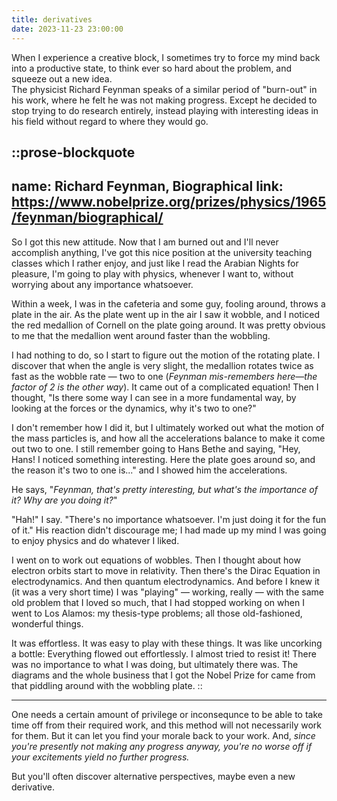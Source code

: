 ```yaml
---
title: derivatives
date: 2023-11-23 23:00:00
---
```


When I experience a creative block, I sometimes try to force my mind back
into a productive state, to think ever so hard about the problem,
and squeeze out a new idea.  
The physicist Richard Feynman speaks of a similar period of "burn-out"
in his work, where he felt he was not making progress.
Except he decided to stop trying to do research entirely,
instead playing with interesting ideas in his field
without regard to where they would go.

<!-- more -->

::prose-blockquote
---
name: Richard Feynman, Biographical
link: https://www.nobelprize.org/prizes/physics/1965/feynman/biographical/
---

So I got this new attitude.
Now that I am burned out and I'll never accomplish anything,
I've got this nice position at the university teaching classes which I rather enjoy,
and just like I read the Arabian Nights for pleasure,
I'm going to play with physics, whenever I want to,
without worrying about any importance whatsoever.

Within a week, I was in the cafeteria and some guy,
fooling around, throws a plate in the air.
As the plate went up in the air I saw it wobble,
and I noticed the red medallion of Cornell on the plate going around.
It was pretty obvious to me that the medallion went around faster than the wobbling.

I had nothing to do, so I start to figure out the motion of the rotating plate.
I discover that when the angle is very slight,
the medallion rotates twice as fast as the wobble rate &mdash; two to one
(_Feynman mis-remembers here&mdash;the factor of 2 is the other way_).
It came out of a complicated equation!
Then I thought, "Is there some way I can see in a more fundamental way,
by looking at the forces or the dynamics, why it's two to one?"

I don't remember how I did it,
but I ultimately worked out what the motion of the mass particles is,
and how all the accelerations balance to make it come out two to one.
I still remember going to Hans Bethe and saying,
"Hey, Hans! I noticed something interesting.
Here the plate goes around so, and the reason it's two to one is..."
and I showed him the accelerations.

He says, "_Feynman, that's pretty interesting, but what's the importance of it? Why are you doing it?_"

"Hah!" I say.
"There's no importance whatsoever.
I'm just doing it for the fun of it."
His reaction didn't discourage me;
I had made up my mind I was going to enjoy physics and do whatever I liked.

I went on to work out equations of wobbles.
Then I thought about how electron orbits start to move in relativity.
Then there's the Dirac Equation in electrodynamics. And then quantum electrodynamics.
And before I knew it (it was a very short time) I was "playing" &mdash;
working, really &mdash;
with the same old problem that I loved so much,
that I had stopped working on when I went to Los Alamos:
my thesis-type problems; all those old-fashioned, wonderful things.

It was effortless.
It was easy to play with these things.
It was like uncorking a bottle: Everything flowed out effortlessly.
I almost tried to resist it!
There was no importance to what I was doing, but ultimately there was.
The diagrams and the whole business that I got the Nobel Prize for
came from that piddling around with the wobbling plate.
::

---

One needs a certain amount of privilege or inconsequnce
to be able to take time off from their required work,
and this method will not necessarily work for them.
But it can let you find your morale back to your work.
And, _since you're presently not making any progress anyway,
you're no worse off if your excitements yield no further progress._

But you'll often discover alternative perspectives, maybe even a new derivative.
